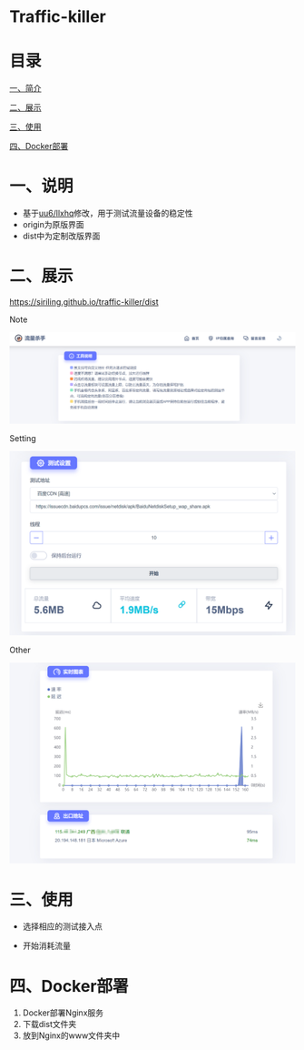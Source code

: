# Traffic-killer


# 目录

[一、简介](#一简介)

[二、展示](#二链接)

[三、使用](#三使用)

[四、Docker部署](#四Docker部署)

# 一、说明

- 基于[uu6/llxhq](https://github.com/uu6/llxhq)修改，用于测试流量设备的稳定性
- origin为原版界面
- dist中为定制改版界面

# 二、展示

https://siriling.github.io/traffic-killer/dist

Note

![note](images/note.png)

Setting

![setting](images/setting.png)

Other

![other](images/other.png)

# 三、使用

- 选择相应的测试接入点

- 开始消耗流量


# 四、Docker部署

1. Docker部署Nginx服务
2. 下载dist文件夹
3. 放到Nginx的www文件夹中



